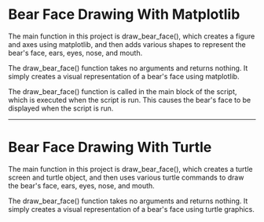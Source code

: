 # Bear Face Drawing With Matplotlib
The main function in this project is draw_bear_face(), which creates a figure and axes using matplotlib, and then adds various shapes to represent the bear's face, ears, eyes, nose, and mouth. 

The draw_bear_face() function takes no arguments and returns nothing. It simply creates a visual representation of a bear's face using matplotlib.

The draw_bear_face() function is called in the main block of the script, which is executed when the script is run. This causes the bear's face to be displayed when the script is run.

---

# Bear Face Drawing With Turtle
The main function in this project is draw_bear_face(), which creates a turtle screen and turtle object, and then uses various turtle commands to draw the bear's face, ears, eyes, nose, and mouth.

The draw_bear_face() function takes no arguments and returns nothing. It simply creates a visual representation of a bear's face using turtle graphics.

